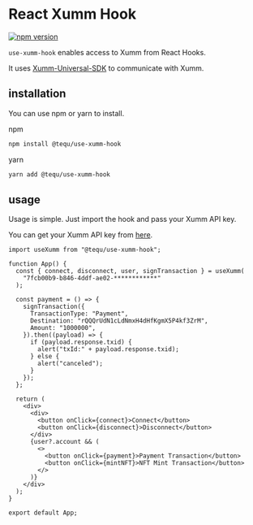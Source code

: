 # React Xumm Hook
[![npm version](https://badge.fury.io/js/@tequ%2Fuse-xumm-hook.svg)](https://badge.fury.io/js/@tequ%2Fuse-xumm-hook)

`use-xumm-hook` enables access to Xumm from React Hooks.

It uses [Xumm-Universal-SDK](https://github.com/XRPL-Labs/Xumm-Universal-SDK) to communicate with Xumm.

## installation

You can use npm or yarn to install.

npm
```sh
npm install @tequ/use-xumm-hook
```

yarn
```sh
yarn add @tequ/use-xumm-hook
```

## usage

Usage is simple. Just import the hook and pass your Xumm API key.

You can get your Xumm API key from [here](https://apps.xumm.dev).

```tsx
import useXumm from "@tequ/use-xumm-hook";

function App() {
  const { connect, disconnect, user, signTransaction } = useXumm(
    "7fcb00b9-b846-4ddf-ae02-************"
  );

  const payment = () => {
    signTransaction({
      TransactionType: "Payment",
      Destination: "rQQQrUdN1cLdNmxH4dHfKgmX5P4kf3ZrM",
      Amount: "1000000",
    }).then((payload) => {
      if (payload.response.txid) {
        alert("txId:" + payload.response.txid);
      } else {
        alert("canceled");
      }
    });
  };

  return (
    <div>
      <div>
        <button onClick={connect}>Connect</button>
        <button onClick={disconnect}>Disconnect</button>
      </div>
      {user?.account && (
        <>
          <button onClick={payment}>Payment Transaction</button>
          <button onClick={mintNFT}>NFT Mint Transaction</button>
        </>
      )}
    </div>
  );
}

export default App;
```
